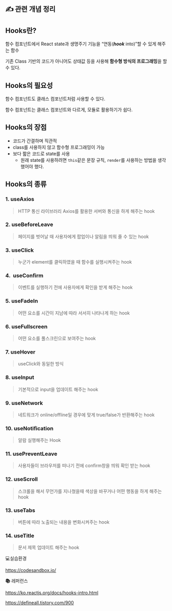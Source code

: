 ## ✍️ **관련 개념 정리**

## Hooks란?

함수 컴포넌트에서 React state과 생명주기 기능을 “연동(**_hook_** into)”할 수 있게 해주는 함수

기존 Class 기반의 코드가 아니어도 상태값 등을 사용해 **함수형 방식의 프로그래밍**을 할 수 있다.

## Hooks의 필요성

함수 컴포넌트도 클래스 컴포넌트처럼 사용할 수 있다.

함수 컴포넌트는 클래스 컴포넌트와 다르게, 모듈로 활용하기가 쉽다.

## Hooks의 장점

- 코드가 간결하며 직관적
- class를 사용하지 않고 함수형 프로그래밍이 가능
- 보다 짧은 코드로 state를 사용
  - 원래 state를 사용하려면 `this`같은 문장 규칙, `render`를 사용하는 방법을 생각했어야 했다.

## Hooks의 종류

### 1. useAxios

> HTTP 통신 라이브러리 Axios를 활용한 서버와 통신을 하게 해주는 hook

### 2. useBeforeLeave

> 페이지를 벗어날 때 사용자에게 팝업이나 알림을 띄워 줄 수 있는 hook

### 3. useClick

> 누군가 element를 클릭하였을 때 함수를 실행시켜주는 hook

### 4.  useConfirm

> 이벤트를 실행하기 전에 사용자에게 확인을 받게 해주는 hook

### 5. useFadeIn

> 어떤 요소를 시간이 지남에 따라 서서히 나타나게 하는 hook

### 6. useFullscreen

> 어떤 요소를 풀스크린으로 보여주는 hook

### 7. useHover

> useClick와 동일한 방식

### 8. useInput

> 기본적으로 input을 업데이트 해주는 hook

### 9. useNetwork

> 네트워크가 online/offline일 경우에 맞게 true/false가 반환해주는 hook

### 10. useNotification

> 알람 실행해주는 Hook

### 11. usePreventLeave

> 사용자들이 브라우저를 떠나기 전에 confirm창을 띄워 확인 받는 hook

### 12. useScroll

> 스크롤을 해서 무언가를 지나쳤을때 색상을 바꾸거나 어떤 행동을 하게 해주는 hook

### 13. useTabs

> 버튼에 따라 노출되는 내용을 변화시켜주는 hook

### 14. useTitle

> 문서 제목 업데이트 해주는 hook

💻실습환경

https://codesandbox.io/

**📚** 레퍼런스

https://ko.reactjs.org/docs/hooks-intro.html

https://defineall.tistory.com/900
